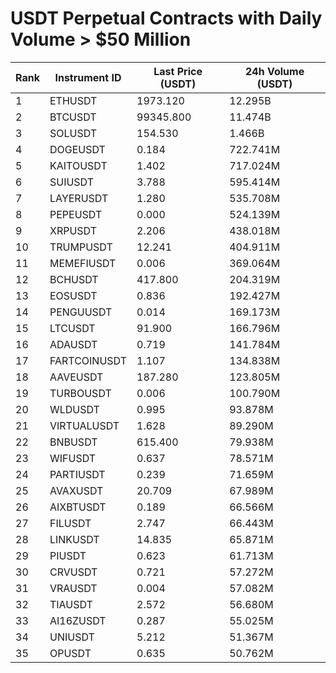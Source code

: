 # USDT Perpetual Contracts with Daily Volume > $50 Million

| Rank | Instrument ID | Last Price (USDT) | 24h Volume (USDT) |
|------|---------------|-------------------|-------------------|
| 1 | ETHUSDT | 1973.120 | 12.295B |
| 2 | BTCUSDT | 99345.800 | 11.474B |
| 3 | SOLUSDT | 154.530 | 1.466B |
| 4 | DOGEUSDT | 0.184 | 722.741M |
| 5 | KAITOUSDT | 1.402 | 717.024M |
| 6 | SUIUSDT | 3.788 | 595.414M |
| 7 | LAYERUSDT | 1.280 | 535.708M |
| 8 | PEPEUSDT | 0.000 | 524.139M |
| 9 | XRPUSDT | 2.206 | 438.018M |
| 10 | TRUMPUSDT | 12.241 | 404.911M |
| 11 | MEMEFIUSDT | 0.006 | 369.064M |
| 12 | BCHUSDT | 417.800 | 204.319M |
| 13 | EOSUSDT | 0.836 | 192.427M |
| 14 | PENGUUSDT | 0.014 | 169.173M |
| 15 | LTCUSDT | 91.900 | 166.796M |
| 16 | ADAUSDT | 0.719 | 141.784M |
| 17 | FARTCOINUSDT | 1.107 | 134.838M |
| 18 | AAVEUSDT | 187.280 | 123.805M |
| 19 | TURBOUSDT | 0.006 | 100.790M |
| 20 | WLDUSDT | 0.995 | 93.878M |
| 21 | VIRTUALUSDT | 1.628 | 89.290M |
| 22 | BNBUSDT | 615.400 | 79.938M |
| 23 | WIFUSDT | 0.637 | 78.571M |
| 24 | PARTIUSDT | 0.239 | 71.659M |
| 25 | AVAXUSDT | 20.709 | 67.989M |
| 26 | AIXBTUSDT | 0.189 | 66.566M |
| 27 | FILUSDT | 2.747 | 66.443M |
| 28 | LINKUSDT | 14.835 | 65.871M |
| 29 | PIUSDT | 0.623 | 61.713M |
| 30 | CRVUSDT | 0.721 | 57.272M |
| 31 | VRAUSDT | 0.004 | 57.082M |
| 32 | TIAUSDT | 2.572 | 56.680M |
| 33 | AI16ZUSDT | 0.287 | 55.025M |
| 34 | UNIUSDT | 5.212 | 51.367M |
| 35 | OPUSDT | 0.635 | 50.762M |
